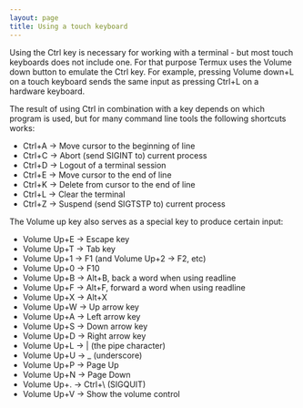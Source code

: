 ```yaml
---
layout: page
title: Using a touch keyboard
---
```


Using the Ctrl key is necessary for working with a terminal - but most touch keyboards does not include one. For that purpose Termux uses the Volume down button to emulate the Ctrl key. For example, pressing Volume down+L on a touch keyboard sends the same input as pressing Ctrl+L on a hardware keyboard.

The result of using Ctrl in combination with a key depends on which program is used, but for many command line tools the following shortcuts works:

- Ctrl+A → Move cursor to the beginning of line
- Ctrl+C → Abort (send SIGINT to) current process
- Ctrl+D → Logout of a terminal session
- Ctrl+E → Move cursor to the end of line
- Ctrl+K → Delete from cursor to the end of line
- Ctrl+L → Clear the terminal
- Ctrl+Z → Suspend (send SIGTSTP to) current process

The Volume up key also serves as a special key to produce certain input:

- Volume Up+E → Escape key
- Volume Up+T → Tab key
- Volume Up+1 → F1 (and Volume Up+2 → F2, etc)
- Volume Up+0 → F10
- Volume Up+B → Alt+B, back a word when using readline
- Volume Up+F → Alt+F, forward a word when using readline
- Volume Up+X → Alt+X
- Volume Up+W → Up arrow key
- Volume Up+A → Left arrow key
- Volume Up+S → Down arrow key
- Volume Up+D → Right arrow key
- Volume Up+L → &#124; (the pipe character)
- Volume Up+U → _ (underscore)
- Volume Up+P → Page Up
- Volume Up+N → Page Down
- Volume Up+. → Ctrl+\ (SIGQUIT)
- Volume Up+V → Show the volume control

